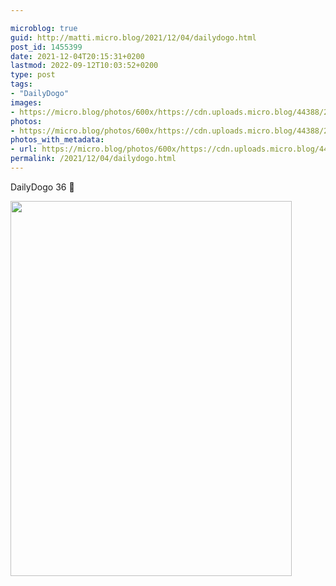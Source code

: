 ```yaml
---

microblog: true
guid: http://matti.micro.blog/2021/12/04/dailydogo.html
post_id: 1455399
date: 2021-12-04T20:15:31+0200
lastmod: 2022-09-12T10:03:52+0200
type: post
tags:
- "DailyDogo"
images:
- https://micro.blog/photos/600x/https://cdn.uploads.micro.blog/44388/2021/cc083a33ac.jpg
photos:
- https://micro.blog/photos/600x/https://cdn.uploads.micro.blog/44388/2021/cc083a33ac.jpg
photos_with_metadata:
- url: https://micro.blog/photos/600x/https://cdn.uploads.micro.blog/44388/2021/cc083a33ac.jpg
permalink: /2021/12/04/dailydogo.html
---
```

DailyDogo 36 🐶

<img src="/media/uploads/2021/cc083a33ac.jpg" width="450" height="600" alt="" />
